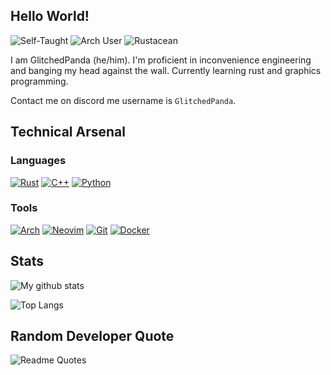 ## Hello World!

![Self-Taught](https://img.shields.io/badge/Self--Taught_Programmer-5e81ac?logo=c%2B%2B&logoColor=white)
![Arch User](https://img.shields.io/badge/-I%20use%20arch%20btw-5e81ac?logo=arch-linux&logoColor=white)
![Rustacean](https://img.shields.io/badge/Rustacean--in--training-5e81ac?logo=rust&logoColor=white)

I am GlitchedPanda (he/him). I'm proficient in inconvenience engineering and banging my head against the wall. Currently learning rust and graphics programming.

Contact me on discord me username is `GlitchedPanda`.

## Technical Arsenal

### Languages  
[![Rust](https://img.shields.io/badge/Rust-5e81ac?logo=rust&logoColor=white)](https://www.rust-lang.org/)
[![C++](https://img.shields.io/badge/C++-5e81ac?logo=c%2B%2B&logoColor=white)](https://isocpp.org/)
[![Python](https://img.shields.io/badge/Python-5e81ac?logo=python&logoColor=white)](https://www.python.org/)

### Tools  
[![Arch](https://img.shields.io/badge/Arch_Linux-5e81ac?logo=arch-linux&logoColor=white)](https://archlinux.org/)
[![Neovim](https://img.shields.io/badge/Neovim-5e81ac?logo=neovim&logoColor=white)](https://neovim.io/)
[![Git](https://img.shields.io/badge/Git-5e81ac?logo=git&logoColor=white)](https://git-scm.com/)
[![Docker](https://img.shields.io/badge/Docker-5e81ac?logo=docker&logoColor=white)](https://www.docker.com/)


## Stats
![My github stats](https://github-readme-stats.vercel.app/api?username=glitchedpanda&show_icons=true&theme=shadow_blue)

![Top Langs](https://github-readme-stats.vercel.app/api/top-langs/?username=glitchedpanda&hide_progress=false&theme=shadow_blue)

## Random Developer Quote
![Readme Quotes](https://quotes-github-readme.vercel.app/api?type=horizontal&theme=shadow_blue&border=true)
